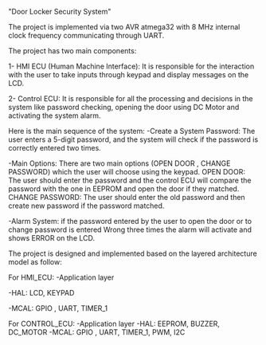 
"Door Locker Security System"

The project is implemented via two AVR atmega32 with 8 MHz internal clock frequency communicating through UART.



The project has two main components:

1- HMI ECU (Human Machine Interface): It is responsible for the interaction with the user to take inputs through keypad and display messages on the LCD.

2- Control ECU: It is responsible for all the processing and decisions in the system like password checking, opening the door using DC Motor and activating the system alarm.




Here is the main sequence of the system:
-Create a System Password: The user enters a 5-digit password, and the system will check if the password is correctly entered two times.

-Main Options: There are two main options (OPEN DOOR , CHANGE PASSWORD) which the user will choose using the keypad.
OPEN DOOR: The user should enter the password and the control ECU will compare the password with the one in EEPROM and open the door if they matched.
CHANGE PASSWORD: The user should enter the old password and then create new password if the password matched.

-Alarm System: if the password entered by the user to open the door or to change password is entered Wrong three times the alarm will activate and shows ERROR on the LCD.




The project is designed and implemented based on the layered architecture model as follow:

For HMI_ECU:
-Application layer

-HAL: LCD, KEYPAD

-MCAL: GPIO , UART, TIMER_1

For CONTROL_ECU:
-Application layer
-HAL: EEPROM, BUZZER, DC_MOTOR
-MCAL: GPIO , UART, TIMER_1, PWM, I2C
